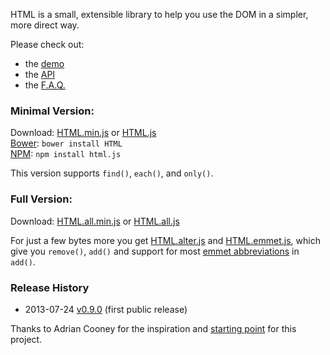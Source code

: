 HTML is a small, extensible library to help you use the DOM in a simpler, more direct way.

Please check out:
* the [demo][home]
* the [API][api]
* the [F.A.Q.][faq]

[home]: http://nbubna.github.io/HTML
[api]: http://nbubna.github.io/HTML#API
[faq]: http://nbubna.github.io/HTML#FAQ

### Minimal Version:

Download: [HTML.min.js][prod]  or  [HTML.js][dev]  
[Bower][bower]: `bower install HTML`  
[NPM][npm]: `npm install html.js`   

[prod]: https://raw.github.com/nbubna/HTML/master/dist/HTML.min.js
[dev]: https://raw.github.com/nbubna/HTML/master/dist/HTML.js
[npm]: https://npmjs.org/package/html.js
[bower]: http://bower.io/

This version supports `find()`, `each()`, and `only()`.

### Full Version:

Download: [HTML.all.min.js][all-min] or [HTML.all.js][all]

For just a few bytes more you get [HTML.alter.js][alter] and [HTML.emmet.js][emmet], which give
you `remove()`, `add()` and support for most [emmet abbreviations][abbr] in `add()`.

[all-min]: http://raw.github.com/nbubna/HTML/master/dist/HTML.all.min.js
[all]: http://raw.github.com/nbubna/HTML/master/dist/HTML.all.js
[alter]: http://raw.github.com/nbubna/HTML/master/dist/HTML.alter.js
[emmet]: http://raw.github.com/nbubna/HTML/master/dist/HTML.emmet.js
[abbr]: http://docs.emmet.io/abbreviations/syntax/

### Release History
* 2013-07-24 [v0.9.0][] (first public release)

[v0.9.0]: https://github.com/nbubna/HTML/tree/0.9.0

Thanks to Adrian Cooney for the inspiration and [starting point][voyeur] for this project.

[voyeur]: http://dunxrion.github.io/voyeur.js
